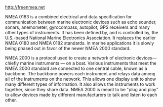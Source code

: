 

http://freenmea.net

NMEA 0183 is a combined electrical and data specification for communication
between marine electronic devices such as echo sounder, sonars, anemometer,
gyrocompass, autopilot, GPS receivers and many other types of instruments.
It has been defined by, and is controlled by, the U.S.-based National Marine
Electronics Association. It replaces the earlier NMEA 0180 and NMEA 0182 standards.
In marine applications it is slowly being phased out in favor of the newer NMEA
 2000 standard.

NMEA 2000 is a protocol used to create a network of electronic devices—chiefly
marine instruments — on a boat. Various instruments that meet the NMEA 2000 standard
are connected to one central cable, known as a backbone. The backbone powers each
instrument and relays data among all of the instruments on the network. This
allows one display unit to show many different types of information. It also
allows the instruments to work together, since they share data. NMEA 2000 is meant
to be "plug and play" to allow devices made by different manufacturers to talk
and listen to each other.



